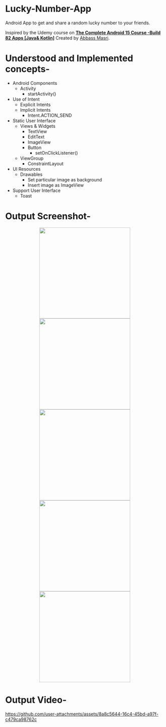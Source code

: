 # Lucky-Number-App
Android App to get and share a random lucky number to your friends.

Inspired by the Udemy course on [**The Complete Android 15 Course -Build 82 Apps [Java& Kotlin]**](https://www.udemy.com/course/the-complete-android-10-developer-course-mastering-android/) Created by [Abbass Masri](https://www.udemy.com/user/mahmoud-masri-7/).

# Understood and Implemented concepts-
* Android Components
  * Activity
    *  startActivity()
* Use of Intent
  * Explicit Intents
  * Implicit Intents
    * Intent.ACTION_SEND
* Static User Interface
  * Views & Widgets
    * TextView
    * EditText
    * ImageView
    * Button
      * setOnClickListener()
  * ViewGroup
    * ConstraintLayout
* UI Resources
  * Drawables
    * Set particular image as background
    * Insert image as ImageView
* Support User Interface
  * Toast


# Output Screenshot-
<p align="center">
<img src="https://github.com/user-attachments/assets/f07af860-201f-4d58-aa51-80d4dd5c772f" width="288">
<img src="https://github.com/user-attachments/assets/92865d5f-4840-4fca-ae8d-03c2c24ffaa5" width="288">
<img src="https://github.com/user-attachments/assets/4a2638d7-6a90-48e9-8457-db38a2f29ae3" width="288">
<img src="https://github.com/user-attachments/assets/fa913808-3b66-4db6-bc14-19acefc32340" width="288">
<img src="https://github.com/user-attachments/assets/574ca170-6ab6-4970-8fea-5408e55ee06d" width="288">
</p>

# Output Video-
https://github.com/user-attachments/assets/8a8c5644-16c4-45bd-a97f-c479ca98762c










